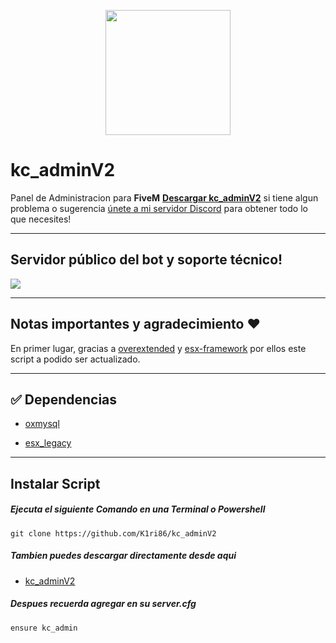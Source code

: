 <p align="center">
    <img src="https://i.imgur.com/uh7rzGc.png" width="200">
</p>

# kc_adminV2
Panel de Administracion para **FiveM**
[**Descargar kc_adminV2**](https://github.com/K1ri86/kc_adminV2/archive/refs/heads/main.zip) si tiene algun problema o sugerencia  [únete a mi servidor Discord](https://arcticbot.xyz/discord) para obtener todo lo que necesites!
___
## Servidor público del bot y soporte técnico!

<a href="https://discord.gg/H76NQkP2tZ"><img src="https://discord.com/api/guilds/422166931823394817/widget.png?style=banner2"></a>
___

## Notas importantes y agradecimiento ❤️

En primer lugar, gracias a [overextended](https://github.com/overextended) y [esx-framework](https://github.com/esx-framework) por ellos este script a podido ser actualizado.
___

## ✅ Dependencias

* [oxmysql](https://github.com/overextended/oxmysql)

* [esx_legacy](https://github.com/esx-framework/esx-legacy)

___
## Instalar Script
##### Ejecuta el siguiente Comando en una Terminal o Powershell
```
git clone https://github.com/K1ri86/kc_adminV2
```
##### Tambien puedes descargar directamente desde aqui 
* [kc_adminV2](https://github.com/K1ri86/kc_adminV2/archive/refs/heads/main.zip)
##### Despues recuerda agregar en su ___server.cfg___
```
ensure kc_admin
```